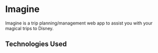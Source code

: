 # Imagine
Imagine is a trip planning/management web app to assist you with your magical trips to Disney.

## Technologies Used
